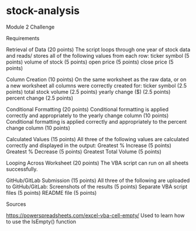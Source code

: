 # stock-analysis
Module 2 Challenge


Requirements

Retrieval of Data (20 points)
The script loops through one year of stock data and reads/ stores all of the following values from each row:
  ticker symbol (5 points)
  volume of stock (5 points)
  open price (5 points)
  close price (5 points)

Column Creation (10 points)
On the same worksheet as the raw data, or on a new worksheet all columns were correctly created for:
  ticker symbol (2.5 points)
  total stock volume (2.5 points)
  yearly change ($) (2.5 points)
  percent change (2.5 points)

Conditional Formatting (20 points)
  Conditional formatting is applied correctly and appropriately to the yearly change column (10 points)
  Conditional formatting is applied correctly and appropriately to the percent change column (10 points)

Calculated Values (15 points)
All three of the following values are calculated correctly and displayed in the output:
  Greatest % Increase (5 points)
  Greatest % Decrease (5 points)
  Greatest Total Volume (5 points)

Looping Across Worksheet (20 points)
The VBA script can run on all sheets successfully.

GitHub/GitLab Submission (15 points)
All three of the following are uploaded to GitHub/GitLab:
  Screenshots of the results (5 points)
  Separate VBA script files (5 points)
  README file (5 points)


Sources

https://powerspreadsheets.com/excel-vba-cell-empty/
Used to learn how to use the IsEmpty() function


